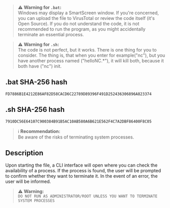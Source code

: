 
> ⚠️ **Warning for `.bat`:**  
> Windows may display a SmartScreen window. If you're concerned, you can upload the file to VirusTotal or review the code itself (it's Open Source). If you do not understand the code, it is not recommended to run the program, as you might accidentally terminate an essential process.

> ⚠️ **Warning for `.sh`:**  
> The code is not perfect, but it works. There is one thing for you to consider. The thing is, that when you enter for example("nc"), but you have another process named ("helloNC.*"), it will kill both, because it both have ("nc") init.

## .bat SHA-256 hash
```
FD7886B1E4212E86AF82D58CACD6C22789D89396F491D252436306896A823374
```

## .sh SHA-256 hash
```
7910DC56E64107C900384B91B5AC10AB580A6B621E562F4C7A2DBF86400F8C05
```

> ℹ️ **Recommendation:**  
> Be aware of the risks of terminating system processes.

## Description
Upon starting the file, a CLI interface will open where you can check the availability of a process. If the process is found, the user will be prompted to confirm whether they want to terminate it. In the event of an error, the user will be informed.

> ⚠️ **Warning:**  
> `DO NOT RUN AS ADMINISTRATOR/ROOT UNLESS YOU WANT TO TERMINATE SYSTEM PROCESSES`
